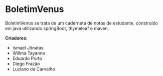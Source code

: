# BoletimVenus
BoletimVenus se trata de um caderneta de notas de estudante, construído em java utilizando springBoot, thymeleaf e maven.

**Criadores**:

- Ismael Jônatas
- Willma Tayanne
- Eduardo Porto
- Diego Frazão
- Luciano de Carvalho
